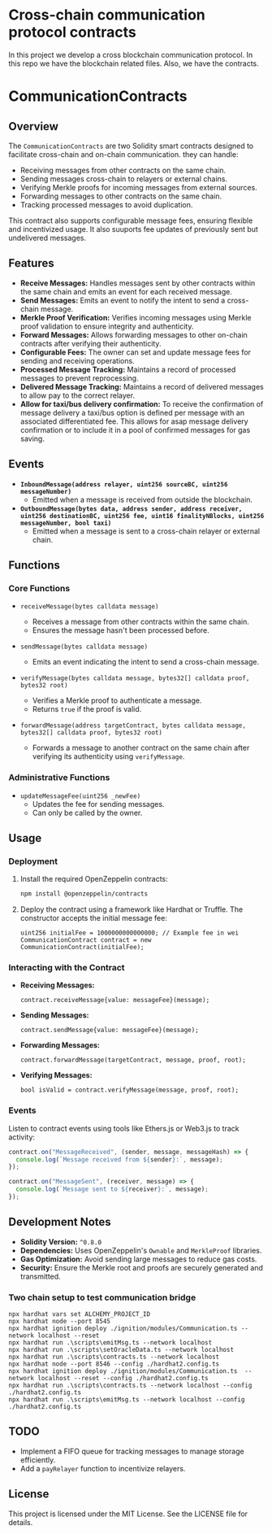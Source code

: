 # Cross-chain communication protocol contracts

In this project we develop a cross blockchain communication protocol. In this repo we have the blockchain related files. Also, we have the contracts.

# CommunicationContracts

## Overview

The `CommunicationContracts` are two Solidity smart contracts designed to facilitate cross-chain and on-chain communication. they can handle:

- Receiving messages from other contracts on the same chain.
- Sending messages cross-chain to relayers or external chains.
- Verifying Merkle proofs for incoming messages from external sources.
- Forwarding messages to other contracts on the same chain.
- Tracking processed messages to avoid duplication.

This contract also supports configurable message fees, ensuring flexible and incentivized usage.
It also suuports fee updates of previously sent but undelivered messages.

## Features

- **Receive Messages:** Handles messages sent by other contracts within the same chain and emits an event for each received message.
- **Send Messages:** Emits an event to notify the intent to send a cross-chain message.
- **Merkle Proof Verification:** Verifies incoming messages using Merkle proof validation to ensure integrity and authenticity.
- **Forward Messages:** Allows forwarding messages to other on-chain contracts after verifying their authenticity.
- **Configurable Fees:** The owner can set and update message fees for sending and receiving operations.
- **Processed Message Tracking:** Maintains a record of processed messages to prevent reprocessing.
- **Delivered Message Tracking:** Maintains a record of delivered messages to allow pay to the correct relayer.
- **Allow for taxi/bus delivery confirmation:** To receive the confirmation of message delivery a taxi/bus
  option is defined per message with an associated differentiated fee. This allows for asap message
  delivery confirmation or to include it in a pool of confirmed messages for gas saving.

## Events

- **`InboundMessage(address relayer, uint256 sourceBC, uint256 messageNumber)`**
  - Emitted when a message is received from outside the blockchain.
- **`OutboundMessage(bytes data, address sender, address receiver, uint256 destinationBC, uint256 fee, uint16 finalityNBlocks, uint256 messageNumber, bool taxi)`**
  - Emitted when a message is sent to a cross-chain relayer or external chain.

## Functions

### Core Functions

- `receiveMessage(bytes calldata message)`

  - Receives a message from other contracts within the same chain.
  - Ensures the message hasn't been processed before.

- `sendMessage(bytes calldata message)`

  - Emits an event indicating the intent to send a cross-chain message.

- `verifyMessage(bytes calldata message, bytes32[] calldata proof, bytes32 root)`

  - Verifies a Merkle proof to authenticate a message.
  - Returns `true` if the proof is valid.

- `forwardMessage(address targetContract, bytes calldata message, bytes32[] calldata proof, bytes32 root)`
  - Forwards a message to another contract on the same chain after verifying its authenticity using `verifyMessage`.

### Administrative Functions

- `updateMessageFee(uint256 _newFee)`
  - Updates the fee for sending messages.
  - Can only be called by the owner.

## Usage

### Deployment

1. Install the required OpenZeppelin contracts:

   ```bash
   npm install @openzeppelin/contracts
   ```

2. Deploy the contract using a framework like Hardhat or Truffle. The constructor accepts the initial message fee:
   ```solidity
   uint256 initialFee = 1000000000000000; // Example fee in wei
   CommunicationContract contract = new CommunicationContract(initialFee);
   ```

### Interacting with the Contract

- **Receiving Messages:**

  ```solidity
  contract.receiveMessage{value: messageFee}(message);
  ```

- **Sending Messages:**

  ```solidity
  contract.sendMessage{value: messageFee}(message);
  ```

- **Forwarding Messages:**

  ```solidity
  contract.forwardMessage(targetContract, message, proof, root);
  ```

- **Verifying Messages:**
  ```solidity
  bool isValid = contract.verifyMessage(message, proof, root);
  ```

### Events

Listen to contract events using tools like Ethers.js or Web3.js to track activity:

```javascript
contract.on("MessageReceived", (sender, message, messageHash) => {
  console.log(`Message received from ${sender}:`, message);
});

contract.on("MessageSent", (receiver, message) => {
  console.log(`Message sent to ${receiver}:`, message);
});
```

## Development Notes

- **Solidity Version:** `^0.8.0`
- **Dependencies:** Uses OpenZeppelin's `Ownable` and `MerkleProof` libraries.
- **Gas Optimization:** Avoid sending large messages to reduce gas costs.
- **Security:** Ensure the Merkle root and proofs are securely generated and transmitted.

### Two chain setup to test communication bridge

```shell
npx hardhat vars set ALCHEMY_PROJECT_ID
npx hardhat node --port 8545
npx hardhat ignition deploy ./ignition/modules/Communication.ts --network localhost --reset
npx hardhat run .\scripts\emitMsg.ts --network localhost
npx hardhat run .\scripts\setOracleData.ts --network localhost
npx hardhat run .\scripts\contracts.ts --network localhost
npx hardhat node --port 8546 --config ./hardhat2.config.ts
npx hardhat ignition deploy ./ignition/modules/Communication.ts  --network localhost --reset --config ./hardhat2.config.ts
npx hardhat run .\scripts\contracts.ts --network localhost --config ./hardhat2.config.ts
npx hardhat run .\scripts\emitMsg.ts --network localhost --config ./hardhat2.config.ts
```

## TODO

- Implement a FIFO queue for tracking messages to manage storage efficiently.
- Add a `payRelayer` function to incentivize relayers.

## License

This project is licensed under the MIT License. See the LICENSE file for details.

```

```
